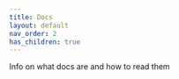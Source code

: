 ```yaml
---
title: Docs
layout: default
nav_order: 2
has_children: true
---
```

Info on what docs are and how to read them
